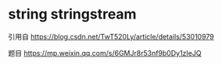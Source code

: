 # string  stringstream


引用自
<https://blog.csdn.net/TwT520Ly/article/details/53010979>

题目
<https://mp.weixin.qq.com/s/6GMJr8r53nf9b0Dy1zIeJQ>